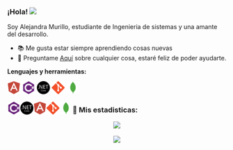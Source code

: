 ### ¡Hola! <img src="https://media.giphy.com/media/hvRJCLFzcasrR4ia7z/giphy.gif" width="25px">

Soy Alejandra Murillo, estudiante de Ingenieria de sistemas y una amante del desarrollo.

- :books: Me gusta estar siempre aprendiendo cosas nuevas
- 💬 Preguntame [Aquí](https://github.com/AlejandraMurilloL/AlejandraMurilloL/issues) sobre cualquier cosa, estaré feliz de poder ayudarte. 

**Lenguajes y herramientas:**  

<code><img height="30" src="https://raw.githubusercontent.com/devicons/devicon/9f4f5cdb393299a81125eb5127929ea7bfe42889/icons/angularjs/angularjs-plain.svg"></code>
<code><img height="30" src="https://raw.githubusercontent.com/devicons/devicon/9f4f5cdb393299a81125eb5127929ea7bfe42889/icons/csharp/csharp-plain.svg"></code>
<code><img height="30" src="https://raw.githubusercontent.com/devicons/devicon/9f4f5cdb393299a81125eb5127929ea7bfe42889/icons/dotnetcore/dotnetcore-plain.svg"></code>
<code><img height="30" src="https://raw.githubusercontent.com/devicons/devicon/9f4f5cdb393299a81125eb5127929ea7bfe42889/icons/git/git-plain.svg"></code>
<code><img height="30" src="https://raw.githubusercontent.com/devicons/devicon/9f4f5cdb393299a81125eb5127929ea7bfe42889/icons/mongodb/mongodb-plain.svg"></code>    

<img align="left" src="https://raw.githubusercontent.com/devicons/devicon/9f4f5cdb393299a81125eb5127929ea7bfe42889/icons/csharp/csharp-plain.svg" width="30" height="30" />
<img align="left" src="https://raw.githubusercontent.com/devicons/devicon/9f4f5cdb393299a81125eb5127929ea7bfe42889/icons/dotnetcore/dotnetcore-plain.svg" width="30" height="30" />
<img align="left" src="https://raw.githubusercontent.com/devicons/devicon/9f4f5cdb393299a81125eb5127929ea7bfe42889/icons/angularjs/angularjs-plain.svg" width="30" height="30"/>
<img align="left" src="https://raw.githubusercontent.com/devicons/devicon/9f4f5cdb393299a81125eb5127929ea7bfe42889/icons/git/git-plain.svg" width="30" height="30" />
<img align="left" src="https://raw.githubusercontent.com/devicons/devicon/9f4f5cdb393299a81125eb5127929ea7bfe42889/icons/mongodb/mongodb-plain.svg" width="30" height="30"/>

### 🔎 Mis estadisticas: 

<p align="center"> <img src="https://github-readme-stats.vercel.app/api?username=AlejandraMurilloL&show_icons=true&theme=tokyonight"/>

<p align="center"> <img src="https://github-readme-stats.vercel.app/api/top-langs/?username=AlejandraMurilloL&layout=compact&show_icons=true&theme=tokyonight"/>
